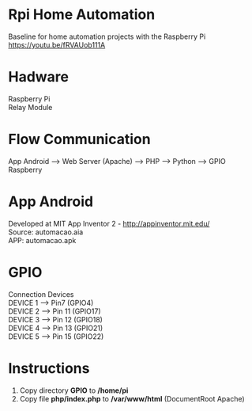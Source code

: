 # Rpi Home Automation
Baseline for home automation projects with the Raspberry Pi</br>
https://youtu.be/fRVAUob111A
# Hadware
Raspberry Pi</br>
Relay Module
# Flow Communication
App Android --> Web Server (Apache) --> PHP --> Python --> GPIO Raspberry
# App Android
Developed at MIT App Inventor 2 - http://appinventor.mit.edu/</br>
Source: automacao.aia </br>
APP: automacao.apk
# GPIO
Connection Devices</br>
DEVICE 1 --> Pin7 (GPIO4)</br>
DEVICE 2 --> Pin 11 (GPIO17)</br>
DEVICE 3 --> Pin 12 (GPIO18)</br>
DEVICE 4 --> Pin 13 (GPIO21)</br>
DEVICE 5 --> Pin 15 (GPIO22)</br>
# Instructions
1. Copy directory <b>GPIO</b> to <b>/home/pi</b></br>
2. Copy file <b>php/index.php</b> to <b>/var/www/html</b> (DocumentRoot Apache)

